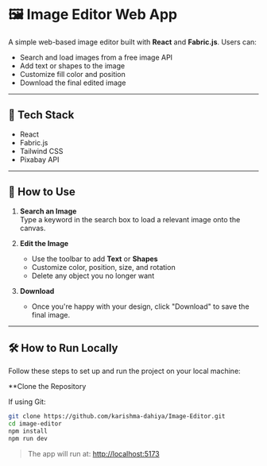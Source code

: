 # 🖼️ Image Editor Web App

A simple web-based image editor built with **React** and **Fabric.js**. Users can:

- Search and load images from a free image API
- Add text or shapes to the image
- Customize fill color and position
- Download the final edited image

---

## 🔧 Tech Stack

- React
- Fabric.js
- Tailwind CSS
- Pixabay API

---

## 🚀 How to Use

1. **Search an Image**  
   Type a keyword in the search box to load a relevant image onto the canvas.

2. **Edit the Image**
   - Use the toolbar to add **Text** or **Shapes**
   - Customize color, position, size, and rotation
   - Delete any object you no longer want


3. **Download**
   - Once you're happy with your design, click "Download" to save the final image.

---

## 🛠️ How to Run Locally

Follow these steps to set up and run the project on your local machine:

**Clone the Repository 

If using Git:
```bash
git clone https://github.com/karishma-dahiya/Image-Editor.git
cd image-editor
npm install
npm run dev
```


> The app will run at: [http://localhost:5173](http://localhost:5173)
